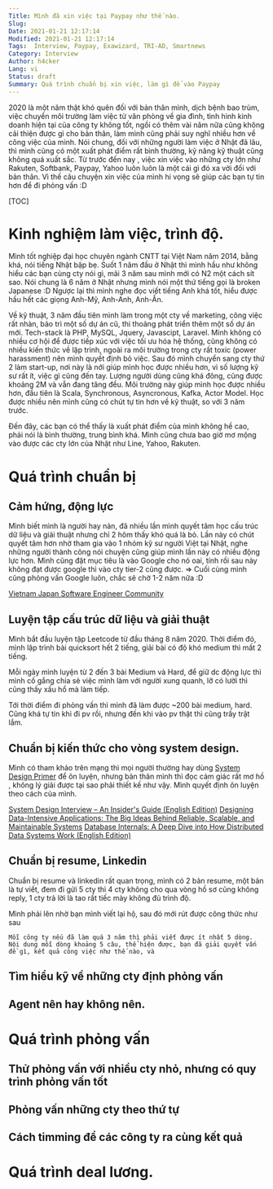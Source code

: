 ```yaml
---
Title: Mình đã xin việc tại Paypay như thế nào.
Slug: 
Date: 2021-01-21 12:17:14
Modified: 2021-01-21 12:17:14
Tags:  Interview, Paypay, Exawizard, TRI-AD, Smartnews
Category: Interview
Author: h4cker
Lang: vi
Status: draft
Summary: Quá trình chuẩn bị xin việc, làm gì để vào Paypay
---
```


2020 là một năm thật khó quên đối với bản thân mình, dịch bệnh bao trùm, việc chuyển môi trường làm việc từ văn phòng về gia đình, tình hình kinh doanh hiện tại của công ty không tốt, ngồi có thêm vài năm nữa cũng không cải thiện được gì cho bản thân, làm mình cũng phải suy nghĩ nhiều hơn về công việc của mình. Nói chung, đối với những người làm việc ở Nhật đã lâu, thì mình cũng có một xuất phát điểm rất bình thường, kỹ năng kỹ thuật cũng không quá xuất sắc. Từ trước đến nay , việc xin việc vào những cty lớn như Rakuten, Softbank, Paypay, Yahoo luôn luôn là một cái gì đó xa vời đối với bản thân. Vì thế câu chuyện xin việc của mình hi vọng sẽ giúp các bạn tự tin hơn để đi phỏng vấn :D 

[TOC]

# Kinh nghiệm làm việc, trình độ.

Mình tốt nghiệp đại học chuyên ngành CNTT tại Việt Nam năm 2014, bằng khá, nói tiếng Nhật bập bẹ. Suốt 1 năm đầu ở Nhật thì mình hầu như không hiểu các bạn cùng cty nói gì, mãi 3 năm sau mình mới có N2 một cách sít sao. Nói chung là 6 năm ở Nhật nhưng mình nói một thứ tiếng gọi là broken Japanese :D Ngược lại thì mình nghe đọc viết tiếng Anh khá tốt, hiểu được hầu hết các giọng Anh-Mỹ, Anh-Anh, Anh-Ấn.  

Về kỹ thuật, 3 năm đầu tiên mình làm trong một cty về marketing, công việc rất nhàn, bảo trì một số dự án cũ, thi thoảng phát triển thêm một số dự án mới. Tech-stack là PHP, MySQL, Jquery, Javascipt, Laravel. Mình không có nhiều cơ hội để được tiếp xúc với việc tối ưu hóa hệ thống, cũng không có nhiều kiến thức về lập trình, ngoài ra môi trường trong cty rất toxic (power harassment) nên mình quyết định bỏ việc. Sau đó mình chuyển sang cty thứ 2 làm start-up, nơi này là nới giúp mình học được nhiều hơn, vì số lượng kỹ sư rất ít, việc gì cũng đến tay. Lượng người dùng cũng khá đông, cũng được khoảng 2M và vẫn đang tăng đều. Môi trường này giúp mình học được nhiều hơn, đầu tiên là Scala, Synchronous, Asyncronous, Kafka, Actor Model. Học được nhiều nên mình cũng có chút tự tin hơn về kỹ thuật, so với 3 năm trước.  

Đến đây, các bạn có thể thấy là xuất phát điểm của mình không hề cao, phải nói là bình thường, trung bình khá. Mình cũng chưa bao giờ mơ mộng vào được các cty lớn của Nhật như Line, Yahoo, Rakuten.

# Quá trình chuẩn bị

## Cảm hứng, động lực

Mình biết mình là người hay nản, đã nhiều lần mình quyết tâm học cấu trúc dữ liệu và giải thuật nhưng chỉ 2 hôm thấy khó quá là bỏ. Lần này có chút quyết tâm hơn nhờ tham gia vào 1 nhóm kỹ sư người Việt tại Nhật, nghe những người thành công nói chuyện cũng giúp mình lần này có nhiều động lực hơn. Mình cũng đặt mục tiêu là vào Google cho nó oai, tính rồi sau này không đạt được google thì vào cty tier-2 cũng được. => Cuối cùng mình cũng phỏng vấn Google luôn, chắc sẽ chờ 1-2 năm nữa :D 

[Vietnam Japan Software Engineer Community](https://www.facebook.com/groups/693573337869956)

## Luyện tập cấu trúc dữ liệu và giải thuật

Mình bắt đầu luyện tập Leetcode từ đầu tháng 8 năm 2020. Thời điểm đó, mình lập trình bài quicksort hết 2 tiếng, giải bài có độ khó medium thì mất 2 tiếng.

Mỗi ngày mình luyện từ 2 đến 3 bài Medium và Hard, để giữ dc động lực thì mình cố gắng chia sẻ việc mình làm với người xung quanh, lỡ có lười thì cũng thấy xấu hổ mà làm tiếp.

Tới thời điểm đi phỏng vấn thì mình đã làm được ~200 bài medium, hard. Cũng khá tự tin khi đi pv rồi, nhưng đến khi vào pv thật thì cũng trầy trật lắm.

## Chuẩn bị kiến thức cho vòng system design.

Mình có tham khảo trên mạng thì mọi người thường hay dùng [System Design Primer](https://github.com/donnemartin/system-design-primer) để ôn luyện, nhưng bản thân mình thì đọc cảm giác rất mơ hồ , không lý giải được tại sao phải thiết kế như vậy. Mình quyết định ôn luyện theo cách của mình.

[System Design Interview – An Insider's Guide (English Edition)](https://amzn.to/33rgV5M)
[Designing Data-Intensive Applications: The Big Ideas Behind Reliable, Scalable, and Maintainable Systems](https://amzn.to/3iAPxZO)
[Database Internals: A Deep Dive into How Distributed Data Systems Work (English Edition)](https://amzn.to/3hc0y59)



## Chuẩn bị resume, Linkedin

Chuẩn bị resume và linkedin rất quan trọng, mình có 2 bản resume, một bản là tự viết, đem đi gửi 5 cty thì 4 cty không cho qua vòng hồ sơ cũng không reply, 1 cty trả lời là tao rất tiếc mày không đủ trình độ.

Mình phải lên nhờ bạn mình viết lại hộ, sau đó mới rút được công thức như sau

    Mỗi công ty nếu đã làm quá 3 năm thì phải viết được ít nhất 5 dòng.
    Nội dung mỗi dòng khoảng 5 câu, thể hiện được, bạn đã giải quyết vấn đề gì, kết quả công việc như thế nào, và 

## Tìm hiểu kỹ về những cty định phỏng vấn

## Agent nên hay không nên.

# Quá trình phỏng vấn

## Thử phỏng vấn với nhiều cty nhỏ, nhưng có quy trình phỏng vấn tốt

## Phỏng vấn những cty theo thứ tự

## Cách timming để các công ty ra cùng kết quả

# Quá trình deal lương. 
